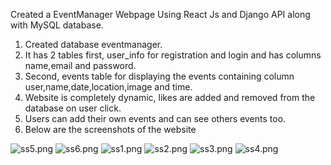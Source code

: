 Created a EventManager Webpage Using React Js and Django API along with MySQL database.

1. Created database eventmanager.
2. It has 2 tables first, user_info for registration and login and has columns name,email and password.
3. Second, events table for displaying the events containing column user,name,date,location,image and time.
4. Website is completely dynamic, likes are added and removed from the database on user click.
5. Users can add their own events and can see others events too.
6. Below are the screenshots of the website


![ss5.png](https://ik.imagekit.io/ok2wgebfs/ss5.png?updatedAt=1682940807822)
![ss6.png](https://ik.imagekit.io/ok2wgebfs/ss6.png?updatedAt=1682940807601)
![ss1.png](https://ik.imagekit.io/ok2wgebfs/ss1.png?updatedAt=1682940807610)
![ss2.png](https://ik.imagekit.io/ok2wgebfs/ss2.png?updatedAt=1682940807123)
![ss3.png](https://ik.imagekit.io/ok2wgebfs/ss3.png?updatedAt=1682940807045)
![ss4.png](https://ik.imagekit.io/ok2wgebfs/ss4.png?updatedAt=1682940807599)
